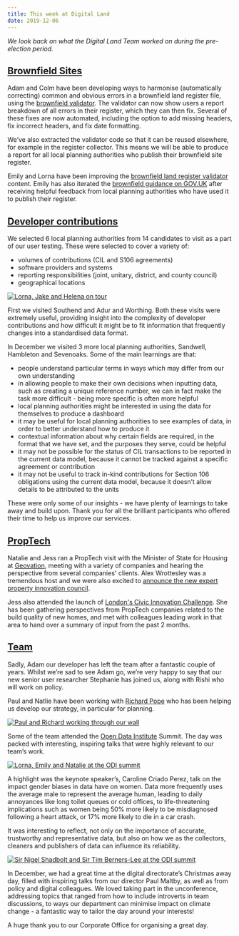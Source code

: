 ```yaml
---
title: This week at Digital Land
date: 2019-12-06
---
```


_We look back on what the Digital Land Team worked on during the pre-election period._

## [Brownfield Sites](https://digital-land.github.io/project/brownfield-sites/)

Adam and Colm have been developing ways to harmonise (automatically correcting) common and obvious errors in a brownfield land register file, using the [brownfield validator](https://brownfield-sites-validator.herokuapp.com/). The validator can now show users a report breakdown of all errors in their register, which they can then fix. Several of these fixes are now automated, including the option to add missing headers, fix incorrect headers, and fix date formatting.

We’ve also extracted the validator code so that it can be reused elsewhere, for example in the register collector. This means we will be able to produce a report for all local planning authorities who publish their brownfield site register.

Emily and Lorna have been improving the [brownfield land register validator](https://brownfield-sites-validator.herokuapp.com/) content. Emily has also iterated the [brownfield guidance on GOV.UK](https://www.gov.uk/government/publications/brownfield-land-registers-data-standard/publish-your-brownfield-land-data) after receiving helpful feedback from local planning authorities who have used it to publish their register.

## [Developer contributions](https://digital-land.github.io/project/developer-contributions/)

We selected 6 local planning authorities from 14 candidates to visit as a part of our user testing. These were selected to cover a variety of:

* volumes of contributions (CIL and S106 agreements)
* software providers and systems
* reporting responsibilities (joint, unitary, district, and county council)
* geographical locations

<a data-flickr-embed="true" href="https://www.flickr.com/photos/182343195@N08/49058965218/in/dateposted-public/" title="Lorna, Jake and Helena on tour"><img src="https://live.staticflickr.com/65535/49058965218_fa587663da_c.jpg" alt="Lorna, Jake and Helena on tour"></a>

First we visited Southend and Adur and Worthing. Both these visits were extremely useful, providing insight into the complexity of developer contributions and how difficult it might be to fit information that frequently changes into a standardised data format. 

In December we visited 3 more local planning authorities, Sandwell, Hambleton and Sevenoaks. Some of the main learnings are that:

* people understand particular terms in ways which may differ from our own understanding
* in allowing people to make their own decisions when inputting data, such as creating a unique reference number, we can in fact make the task more difficult - being more specific is often more helpful
* local planning authorities might be interested in using the data for themselves to produce a dashboard
* it may be useful for local planning authorities to see examples of data, in order to better understand how to produce it
* contextual information about why certain fields are required, in the format that we have set,  and the purposes they serve, could be helpful
* it may not be possible for the status of CIL transactions to be reported in the current data model, because it cannot be tracked against a specific agreement or contribution
* it may not be useful to track in-kind contributions for Section 106 obligations using the current data model, because it doesn’t allow details to be attributed to the units

These were only some of our insights - we have plenty of learnings to take away and build upon. Thank you for all the brilliant participants who offered their time to help us improve our services. 

## [PropTech](https://digital-land.github.io/users/proptech/) 

Natalie and Jess ran a PropTech visit with the Minister of State for Housing at [Geovation](https://geovation.uk/), meeting with a variety of companies and hearing the perspective from several companies' clients. Alex Wrottesley was a tremendous host and we were also excited to [announce the new expert property innovation council](https://www.gov.uk/government/news/proptech-dragons-form-new-expert-property-innovation-council).

Jess also attended the launch of [London's Civic Innovation Challenge](https://www.london.gov.uk/what-we-do/arts-and-culture/mayor-londons-civic-innovation-challenge). She has been gathering perspectives from PropTech companies related to the build quality of new homes, and met with colleagues leading work in that area to hand over a summary of input from the past 2 months.

## [Team](https://digital-land.github.io/about/)

Sadly, Adam our developer has left the team after a fantastic couple of years. Whilst we’re sad to see Adam go, we’re very happy to say that our new senior user researcher Stephanie has joined us, along with Rishi who will work on policy.

Paul and Natlie have been working with [Richard Pope](https://richardpope.org/) who has been helping us develop our strategy, in particular for planning.

<a data-flickr-embed="true" href="https://www.flickr.com/photos/182343195@N08/49033674732/in/dateposted-public/" title="Paul and Richard working our wall"><img src="https://live.staticflickr.com/65535/49033674732_440bc2a09f_c.jpg" alt="Paul and Richard working through our wall"></a>

Some of the team attended the [Open Data Institute](https://theodi.org/) Summit. The day was packed with interesting, inspiring talks that were highly relevant to our team’s work.

<a data-flickr-embed="true" href="https://www.flickr.com/photos/182343195@N08/49059448936/in/dateposted-public/" title="Lorna, Emily and Natalie at the ODI summit"><img src="https://live.staticflickr.com/65535/49059448936_0ebb4507c1_c.jpg" alt="Lorna, Emily and Natalie at the ODI summit"></a>

A highlight was the keynote speaker’s, Caroline Criado Perez, talk on the impact gender biases in data have on women. Data more frequently uses the average male to represent the average human, leading to daily annoyances like long toilet queues or cold offices, to life-threatening implications such as women being 50% more likely to be misdiagnosed following a heart attack, or 17% more likely to die in a car crash. 

It was interesting to reflect, not only on the importance of accurate, trustworthy and representative data, but also on how we as the collectors, cleaners and publishers of data can influence its reliability.

<a data-flickr-embed="true" href="https://www.flickr.com/photos/182343195@N08/49059673242/in/dateposted-public/" title="Sir Nigel Shadbolt and Sir Tim Berners-Lee at the ODI summit"><img src="https://live.staticflickr.com/65535/49059673242_53d4ee9af2_c.jpg" alt="Sir Nigel Shadbolt and Sir Tim Berners-Lee at the ODI summit"></a>

In December, we had a great time at the digital directorate’s Christmas away day, filled with inspiring talks from our director Paul Maltby, as well as from policy and digital colleagues. We loved taking part in the unconference, addressing topics that ranged from how to include introverts in team discussions, to ways our department can minimise impact on climate change - a fantastic way to tailor the day around your interests! 

A huge thank you to our Corporate Office for organising a great day.
